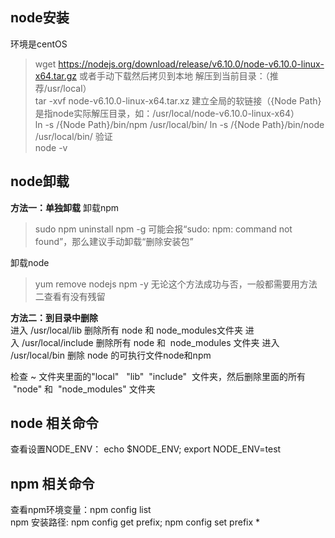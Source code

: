 ## node安装 
环境是centOS
>wget https://nodejs.org/download/release/v6.10.0/node-v6.10.0-linux-x64.tar.gz
或者手动下载然后拷贝到本地
解压到当前目录：（推荐/usr/local）  
>tar -xvf   node-v6.10.0-linux-x64.tar.xz 
建立全局的软链接（{Node Path}是指node实际解压目录，如：/usr/local/node-v6.10.0-linux-x64）  
>ln -s /{Node Path}/bin/npm /usr/local/bin/ 
>ln -s /{Node Path}/bin/node /usr/local/bin/
验证  
>node -v




## node卸载
**方法一：单独卸载**
卸载npm    
>sudo npm uninstall npm -g
可能会报“sudo: npm: command not found”，那么建议手动卸载“删除安装包”  

卸载node  
>yum remove nodejs npm -y 
无论这个方法成功与否，一般都需要用方法二查看有没有残留


**方法二：到目录中删除**  
进入 /usr/local/lib 删除所有 node 和 node_modules文件夹
进入 /usr/local/include 删除所有 node 和  node_modules 文件夹
进入 /usr/local/bin 删除 node 的可执行文件node和npm

检查 ~ 文件夹里面的"local"   "lib"  "include"  文件夹，然后删除里面的所有  "node" 和  "node_modules" 文件夹


## node 相关命令
查看设置NODE_ENV： echo $NODE_ENV; export NODE_ENV=test  


## npm 相关命令
查看npm环境变量：npm config list  
npm 安装路径: npm config get prefix; npm config set prefix *

